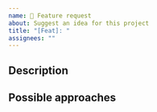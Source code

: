 ```yaml
---
name: 🚀 Feature request
about: Suggest an idea for this project
title: "[Feat]: "
assignees: ""
---
```


## Description

<!-- Write a brief description of the feature request. -->

## Possible approaches

<!-- Describe the possible approaches to come true the feature. -->
